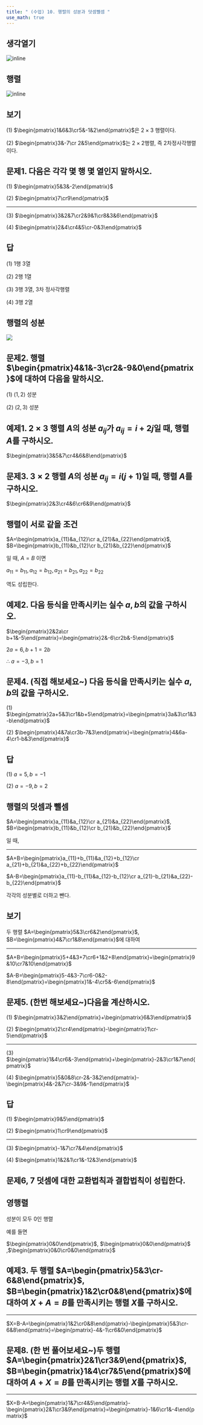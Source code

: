 ```yaml
---
title: " (수업) 10. 행렬의 성분과 덧셈뺄셈 " 
use_math: true
---
```


## 생각열기

![inline](_notes/qanote/4.%20수업%20ppt%20정리/Pasted%20image%2020250504174706.png)

## 행렬

![inline](_notes/qanote/4.%20수업%20ppt%20정리/Pasted%20image%2020250504175707.png)

## 보기

(1) $\begin{pmatrix}1&6&3\cr5&-1&2\end{pmatrix}$은 $2\times3$ 행렬이다.

(2) $\begin{pmatrix}3&-7\cr 2&5\end{pmatrix}$는 $2\times 2$행렬, 즉 2차정사각행렬이다.

## 문제1. 다음은 각각 몇 행 몇 열인지 말하시오. 

(1) $\begin{pmatrix}5&3&-2\end{pmatrix}$

(2) $\begin{pmatrix}7\cr9\end{pmatrix}$

---

(3) $\begin{pmatrix}3&2&7\cr2&9&1\cr8&3&6\end{pmatrix}$

(4) $\begin{pmatrix}2&4\cr4&5\cr-0&3\end{pmatrix}$

## 답

(1) 1행 3열

(2) 2행 1열

(3) 3행 3열, 3차 정사각행렬

(4) 3행 2열

## 행렬의 성분

![](_notes/qanote/4.%20수업%20ppt%20정리/Pasted%20image%2020250504175913.png)

## 문제2. 행렬 $\begin{pmatrix}4&1&-3\cr2&-9&0\end{pmatrix}$에 대하여 다음을 말하시오. 

(1) $(1,2)$ 성분

(2) $(2,3)$ 성분

## 예제1. $2\times 3$ 행렬 $A$의 성분 $a_{ij}$가 $a_{ij}=i+2j$일 때, 행렬 $A$를 구하시오. 

$\begin{pmatrix}3&5&7\cr4&6&8\end{pmatrix}$

## 문제3. $3\times 2$ 행렬 $A$의 성분 $a_{ij}=i(j+1)$일 때, 행렬 $A$를 구하시오. 

$\begin{pmatrix}2&3\cr4&6\cr6&9\end{pmatrix}$

## 행렬이 서로 같을 조건

$A=\begin{pmatrix}a_{11}&a_{12}\cr a_{21}&a_{22}\end{pmatrix}$, $B=\begin{pmatrix}b_{11}&b_{12}\cr b_{21}&b_{22}\end{pmatrix}$

일 때, $A=B$ 이면

$a_{11}=b_{11}, a_{12}=b_{12}, a_{21}=b_{21}, a_{22}=b_{22}$

역도 성립한다.

## 예제2. 다음 등식을 만족시키는 실수 $a, b$의 값을 구하시오. 

$\begin{pmatrix}2&2a\cr b+1&-5\end{pmatrix}=\begin{pmatrix}2&-6\cr2b&-5\end{pmatrix}$

$2a=6, b+1=2b$

$\therefore\ a=-3, b=1$

## 문제4. (직접 해보세요~) 다음 등식을 만족시키는 실수 $a, b$의 값을 구하시오. 

(1) $\begin{pmatrix}2a+5&3\cr1&b+5\end{pmatrix}=\begin{pmatrix}3a&3\cr1&3-b\end{pmatrix}$

(2) $\begin{pmatrix}4&7a\cr3b-7&3\end{pmatrix}=\begin{pmatrix}4&6a-4\cr1-b&3\end{pmatrix}$

## 답

(1) $a=5, b=-1$

(2) $a=-9, b=2$

## 행렬의 덧셈과 뺄셈

$A=\begin{pmatrix}a_{11}&a_{12}\cr a_{21}&a_{22}\end{pmatrix}$, $B=\begin{pmatrix}b_{11}&b_{12}\cr b_{21}&b_{22}\end{pmatrix}$

일 때,


---


$A+B=\begin{pmatrix}a_{11}+b_{11}&a_{12}+b_{12}\cr a_{21}+b_{21}&a_{22}+b_{22}\end{pmatrix}$

$A-B=\begin{pmatrix}a_{11}-b_{11}&a_{12}-b_{12}\cr a_{21}-b_{21}&a_{22}-b_{22}\end{pmatrix}$

각각의 성분별로 더하고 뺀다.

## 보기

두 행렬 $A=\begin{pmatrix}5&3\cr6&2\end{pmatrix}$, $B=\begin{pmatrix}4&7\cr1&8\end{pmatrix}$에 대하여

---

$A+B=\begin{pmatrix}5+4&3+7\cr6+1&2+8\end{pmatrix}=\begin{pmatrix}9&10\cr7&10\end{pmatrix}$

$A-B=\begin{pmatrix}5-4&3-7\cr6-0&2-8\end{pmatrix}=\begin{pmatrix}1&-4\cr5&-6\end{pmatrix}$

## 문제5. (한번 해보세요~)다음을 계산하시오. 

(1) $\begin{pmatrix}3&2\end{pmatrix}+\begin{pmatrix}6&3\end{pmatrix}$

(2) $\begin{pmatrix}2\cr4\end{pmatrix}-\begin{pmatrix}1\cr-5\end{pmatrix}$

---

(3) $\begin{pmatrix}1&4\cr6&-3\end{pmatrix}+\begin{pmatrix}-2&3\cr1&7\end{pmatrix}$

(4) $\begin{pmatrix}5&0&8\cr-2&-3&2\end{pmatrix}-\begin{pmatrix}4&-2&7\cr-3&9&-1\end{pmatrix}$

## 답

(1) $\begin{pmatrix}9&5\end{pmatrix}$

(2) $\begin{pmatrix}1\cr9\end{pmatrix}$

---

(3) $\begin{pmatrix}-1&7\cr7&4\end{pmatrix}$

(4) $\begin{pmatrix}1&2&1\cr1&-12&3\end{pmatrix}$

## 문제6, 7 덧셈에 대한 교환법칙과 결합법칙이 성립한다.

## 영행렬

성분이 모두 0인 행렬

예를 들면

$\begin{pmatrix}0&0\end{pmatrix}$, $\begin{pmatrix}0&0\end{pmatrix}$ ,$\begin{pmatrix}0&0\cr0&0\end{pmatrix}$

## 예제3. 두 행렬 $A=\begin{pmatrix}5&3\cr-6&8\end{pmatrix}$, $B=\begin{pmatrix}1&2\cr0&8\end{pmatrix}$에 대하여 $X+A=B$를 만족시키는 행렬 $X$를 구하시오.

---

$X=B-A=\begin{pmatrix}1&2\cr0&8\end{pmatrix}-\begin{pmatrix}5&3\cr-6&8\end{pmatrix}=\begin{pmatrix}-4&-1\cr6&0\end{pmatrix}$

## 문제8. (한 번 풀어보세요~)두 행렬 $A=\begin{pmatrix}2&1\cr3&9\end{pmatrix}$, $B=\begin{pmatrix}1&4\cr7&5\end{pmatrix}$에 대하여 $A+X=B$를 만족시키는 행렬 $X$를 구하시오. 

---

$X=B-A=\begin{pmatrix}1&7\cr4&5\end{pmatrix}-\begin{pmatrix}2&1\cr3&9\end{pmatrix}=\begin{pmatrix}-1&6\cr1&-4\end{pmatrix}$